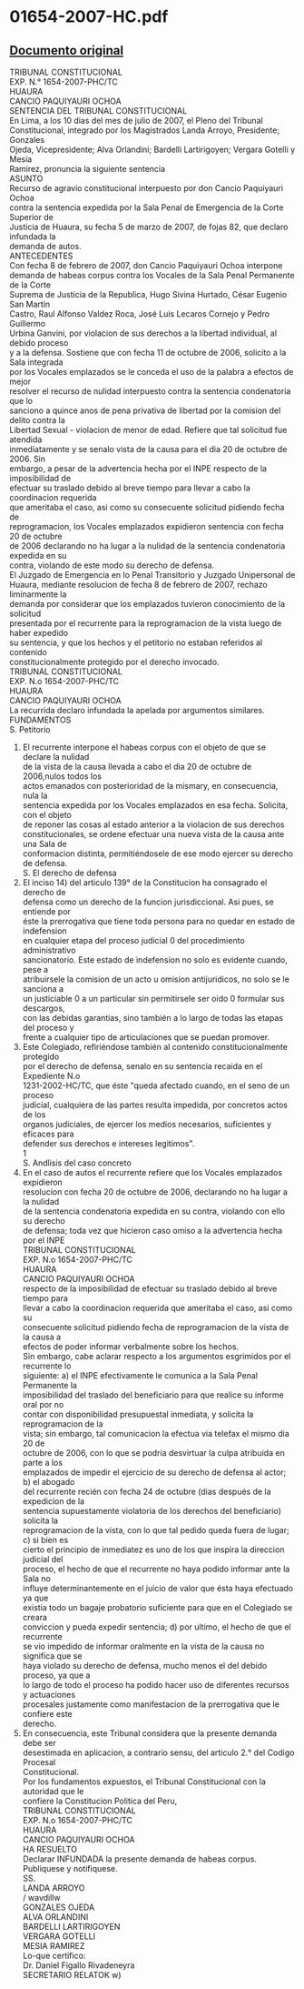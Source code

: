 
01654-2007-HC.pdf
=================
  
[Documento original](https://tc.gob.pe/jurisprudencia/2007/01654-2007-HC.pdf)  
---  
TRIBUNAL CONSTITUCIONAL  
EXP. N.° 1654-2007-PHC/TC  
HUAURA  
CANCIO PAQUIYAURI OCHOA  
SENTENCIA DEL TRIBUNAL CONSTITUCIONAL  
En Lima, a los 10 dias del mes de julio de 2007, el Pleno del Tribunal  
Constitucional, integrado por los Magistrados Landa Arroyo, Presidente; Gonzales  
Ojeda, Vicepresidente; Alva Orlandini; Bardelli Lartirigoyen; Vergara Gotelli y Mesia  
Ramirez, pronuncia la siguiente sentencia  
ASUNTO  
Recurso de agravio constitucional interpuesto por don Cancio Paquiyauri Ochoa  
contra la sentencia expedida por la Sala Penal de Emergencia de la Corte Superior de  
Justicia de Huaura, su fecha 5 de marzo de 2007, de fojas 82, que declaro infundada la  
demanda de autos.  
ANTECEDENTES  
Con fecha 8 de febrero de 2007, don Cancio Paquiyauri Ochoa interpone  
demanda de habeas corpus contra los Vocales de la Sala Penal Permanente de la Corte  
Suprema de Justicia de la Republica, Hugo Sivina Hurtado, César Eugenio San Martin  
Castro, Raul Alfonso Valdez Roca, José Luis Lecaros Cornejo y Pedro Guillermo  
Urbina Ganvini, por violacion de sus derechos a la libertad individual, al debido proceso  
y a la defensa. Sostiene que con fecha 11 de octubre de 2006, solicito a la Sala integrada  
por los Vocales emplazados se le conceda el uso de la palabra a efectos de mejor  
resolver el recurso de nulidad interpuesto contra la sentencia condenatoria que lo  
sanciono a quince anos de pena privativa de libertad por la comision del delito contra la  
Libertad Sexual - violacion de menor de edad. Refiere que tal solicitud fue atendida  
inmediatamente y se senalo vista de la causa para el dia 20 de octubre de 2006. Sin  
embargo, a pesar de la advertencia hecha por el INPE respecto de la imposibilidad de  
efectuar su traslado debido al breve tiempo para llevar a cabo la coordinacion requerida  
que ameritaba el caso, asi como su consecuente solicitud pidiendo fecha de  
reprogramacion, los Vocales emplazados expidieron sentencia con fecha 20 de octubre  
de 2006 declarando no ha lugar a la nulidad de la sentencia condenatoria expedida en su  
contra, violando de este modo su derecho de defensa.  
El Juzgado de Emergencia en lo Penal Transitorio y Juzgado Unipersonal de  
Huaura, mediante resolucion de fecha 8 de febrero de 2007, rechazo liminarmente la  
demanda por considerar que los emplazados tuvieron conocimiento de la solicitud  
presentada por el recurrente para la reprogramacion de la vista luego de haber expedido  
su sentencia, y que los hechos y el petitorio no estaban referidos al contenido  
constitucionalmente protegido por el derecho invocado.  
TRIBUNAL CONSTITUCIONAL  
EXP. N.o 1654-2007-PHC/TC  
HUAURA  
CANCIO PAQUIYAURI OCHOA  
La recurrida declaro infundada la apelada por argumentos similares.  
FUNDAMENTOS  
S. Petitorio  
1. El recurrente interpone el habeas corpus con el objeto de que se declare la nulidad  
de la vista de la causa llevada a cabo el dia 20 de octubre de 2006,nulos todos los  
actos emanados con posterioridad de la mismary, en consecuencia, nula la  
sentencia expedida por los Vocales emplazados en esa fecha. Solicita, con el objeto  
de reponer las cosas al estado anterior a la violacion de sus derechos  
constitucionales, se ordene efectuar una nueva vista de la causa ante una Sala de  
conformacion distinta, permitiéndosele de ese modo ejercer su derecho de defensa.  
S. El derecho de defensa  
2. El inciso 14) del articulo 139° de la Constitucion ha consagrado el derecho de  
defensa como un derecho de la funcion jurisdiccional. Asi pues, se entiende por  
éste la prerrogativa que tiene toda persona para no quedar en estado de indefension  
en cualquier etapa del proceso judicial 0 del procedimiento administrativo  
sancionatorio. Este estado de indefension no solo es evidente cuando, pese a  
atribuirsele la comision de un acto u omision antijuridicos, no solo se le sanciona a  
un justiciable 0 a un particular sin permitirsele ser oido 0 formular sus descargos,  
con las debidas garantias, sino también a lo largo de todas las etapas del proceso y  
frente a cualquier tipo de articulaciones que se puedan promover.  
3. Este Colegiado, refiriéndose también al contenido constitucionalmente protegido  
por el derecho de defensa, senalo en su sentencia recaida en el Expediente N.o  
1231-2002-HC/TC, que éste "queda afectado cuando, en el seno de un proceso  
judicial, cualquiera de las partes resulta impedida, por concretos actos de los  
organos judiciales, de ejercer los medios necesarios, suficientes y eficaces para  
defender sus derechos e intereses legitimos".  
1  
S. Andlisis del caso concreto  
4. En el caso de autos el recurrente refiere que los Vocales emplazados expidieron  
resolucion con fecha 20 de octubre de 2006, declarando no ha lugar a la nulidad  
de la sentencia condenatoria expedida en su contra, violando con ello su derecho  
de defensa; toda vez que hicieron caso omiso a la advertencia hecha por el INPE  
TRIBUNAL CONSTITUCIONAL  
EXP. N.o 1654-2007-PHC/TC  
HUAURA  
CANCIO PAQUIYAURI OCHOA  
respecto de la imposibilidad de efectuar su traslado debido al breve tiempo para  
llevar a cabo la coordinacion requerida que ameritaba el caso, asi como su  
consecuente solicitud pidiendo fecha de reprogramacion de la vista de la causa a  
efectos de poder informar verbalmente sobre los hechos.  
Sin embargo, cabe aclarar respecto a los argumentos esgrimidos por el recurrente lo  
siguiente: a) el INPE efectivamente le comunica a la Sala Penal Permanente la  
imposibilidad del traslado del beneficiario para que realice su informe oral por no  
contar con disponibilidad presupuestal inmediata, y solicita la reprogramacion de la  
vista; sin embargo, tal comunicacion la efectua via telefax el mismo dia 20 de  
octubre de 2006, con lo que se podria desvirtuar la culpa atribuida en parte a los  
emplazados de impedir el ejercicio de su derecho de defensa al actor; b) el abogado  
del recurrente recién con fecha 24 de octubre (dias después de la expedicion de la  
sentencia supuestamente violatoria de los derechos del beneficiario) solicita la  
reprogramacion de la vista, con lo que tal pedido queda fuera de lugar; c) si bien es  
cierto el principio de inmediatez es uno de los que inspira la direccion judicial del  
proceso, el hecho de que el recurrente no haya podido informar ante la Sala no  
influye determinantemente en el juicio de valor que ésta haya efectuado ya que  
existia todo un bagaje probatorio suficiente para que en el Colegiado se creara  
conviccion y pueda expedir sentencia; d) por ultimo, el hecho de que el recurrente  
se vio impedido de informar oralmente en la vista de la causa no significa que se  
haya violado su derecho de defensa, mucho menos el del debido proceso, ya que a  
lo largo de todo el proceso ha podido hacer uso de diferentes recursos y actuaciones  
procesales justamente como manifestacion de la prerrogativa que le confiere este  
derecho.  
6. En consecuencia, este Tribunal considera que la presente demanda debe ser  
desestimada en aplicacion, a contrario sensu, del articulo 2.° del Codigo Procesal  
Constitucional.  
Por los fundamentos expuestos, el Tribunal Constitucional con la autoridad que le  
confiere la Constitucion Politica del Peru,  
TRIBUNAL CONSTITUCIONAL  
EXP. N.o 1654-2007-PHC/TC  
HUAURA  
CANCIO PAQUIYAURI OCHOA  
HA RESUELTO  
Declarar INFUNDADA la presente demanda de habeas corpus.  
Publiquese y notifiquese.  
SS.  
LANDA ARROYO  
/ wavdillw  
GONZALES OJEDA  
ALVA ORLANDINI  
BARDELLI LARTIRIGOYEN  
VERGARA GOTELLI  
MESIA RAMIREZ  
Lo-que certifico:  
Dr. Daniel Figallo Rivadeneyra  
SECRETARIO RELATOK w)